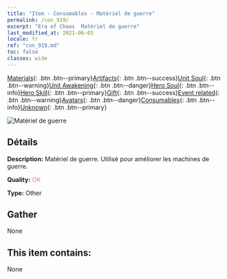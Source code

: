 ```yaml
---
title: "Item - Consumables - Matériel de guerre"
permalink: /con_919/
excerpt: "Era of Chaos  Matériel de guerre"
last_modified_at: 2021-06-03
locale: fr
ref: "con_919.md"
toc: false
classes: wide
---
```

 [Materials](/ItemsFR/){: .btn .btn--primary}[Artifacts](/ItemsFR/Artifacts/){: .btn .btn--success}[Unit Soul](/ItemsFR/UnitSoul/){: .btn .btn--warning}[Unit Awakening](/ItemsFR/UnitAwakening/){: .btn .btn--danger}[Hero Soul](/ItemsFR/HeroSoul/){: .btn .btn--info}[Hero Skill](/ItemsFR/HeroSkill/){: .btn .btn--primary}[Gift](/ItemsFR/Gift/){: .btn .btn--success}[Event related](/ItemsFR/Events/){: .btn .btn--warning}[Avatars](/ItemsFR/Avatars/){: .btn .btn--danger}[Consumables](/ItemsFR/Consumables/){: .btn .btn--info}[Unknown](/ItemsFR/Unknown/){: .btn .btn--primary}

 ![Matériel de guerre](/images/t/i_40007.png)

## Détails
 **Description:** Matériel de guerre. Utilisé pour améliorer les machines de guerre.

 **Quality:** <span style="color: #DA70D6">OK</span>

 **Type:** Other

## Gather

  None

## This item contains:

  None

